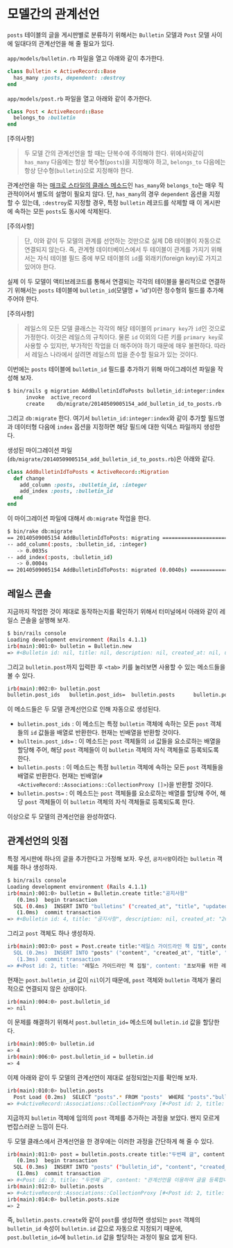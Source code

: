 # 모델간의 관계선언

`posts` 테이블의 글을 게시판별로 분류하기 위해서는 `Bulletin` 모델과 `Post` 모델 사이에 일대다의 관계선언을 해 줄 필요가 있다.

`app/models/bulletin.rb` 파일을 열고 아래와 같이 추가한다.

```ruby
class Bulletin < ActiveRecord::Base
  has_many :posts, dependent: :destroy
end
```

`app/models/post.rb` 파일을 열고 아래와 같이 추가한다.

```ruby
class Post < ActiveRecord::Base
  belongs_to :bulletin
end
```

[주의사항]

> 두 모델 간의 관계선언을 할 때는 단복수에 주의해야 한다. 위에서와같이 `has_many` 다음에는 항상 복수형(`posts`)을 지정해야 하고, `belongs_to` 다음에는 항상 단수형(`bulletin`)으로 지정해야 한다.

관계선언을 하는 [매크로 스타일의 클래스 메소드](http://stackoverflow.com/a/926655)인 `has_many`와 `belongs_to`는 매우 직관적이어서 별도의 설명이 필요치 않다. 단, `has_many`의 경우 `dependent` 옵션을 지정할 수 있는데, `:destroy`로 지정할 경우, 특정 `bulletin` 레코드를 삭제할 때 이 게시판에 속하는 모든 `posts`도 동시에 삭제된다.

[주의사항]

> 단, 이와 같이 두 모델의 관계를 선언하는 것만으로 실제 DB 테이블이 자동으로 연결되지 않는다. 즉, 관계형 데이터베이스에서 두 테이블이 관계를 가지기 위해서는 자식 테이블 필드 중에 부모 테이블의 `id`를 외래키(foreign key)로 가지고 있어야 한다.

실제 이 두 모델이 액티브레코드를 통해서 연결되는 각각의 테이블을 물리적으로 연결하기 위해서는 `posts` 테이블에 `bulletin_id`(모델명 + 'id')이란 정수형의 필드를 추가해 주어야 한다.

[주의사항]

> 레일스의 모든 모델 클래스는 각각의 해당 테이블의 `primary key`가 `id`인 것으로 가정한다. 이것은 레일스의 규칙이다. 물론 `id` 이외의 다른 키를 `primary key`로 사용할 수 있지만, 부가적인 작업을 더 해주어야 하기 때문에 매우 불편하다. 따라서 레일스 나라에서 살려면 레일스의 법을 준수할 필요가 있는 것이다.

이번에는 `posts` 테이블에 `bulletin_id` 필드를 추가하기 위해 마이그레이션 파일을 작성해 보자.

```bash
$ bin/rails g migration AddBulletinIdToPosts bulletin_id:integer:index bulletin_id:integer:index
      invoke  active_record
      create    db/migrate/20140509005154_add_bulletin_id_to_posts.rb
```

그리고 `db:migrate` 한다. 여기서 `bulletin_id:integer:index`와 같이 추가할 필드명과 데이터형 다음에 `index` 옵션을 지정하면 해당 필드에 대한 익덱스 파일까지 생성한다.

생성된 마이그레이션 파일(`db/migrate/20140509005154_add_bulletin_id_to_posts.rb`)은 아래와 같다.

```ruby
class AddBulletinIdToPosts < ActiveRecord::Migration
  def change
    add_column :posts, :bulletin_id, :integer
    add_index :posts, :bulletin_id
  end
end
```

이 마이그레이션 파일에 대해서 `db:migrate` 작업을 한다.

```bash
$ bin/rake db:migrate
== 20140509005154 AddBulletinIdToPosts: migrating =============================
-- add_column(:posts, :bulletin_id, :integer)
   -> 0.0035s
-- add_index(:posts, :bulletin_id)
   -> 0.0004s
== 20140509005154 AddBulletinIdToPosts: migrated (0.0040s) ====================
```

## 레일스 콘솔

지금까지 작업한 것이 제대로 동작하는지를 확인하기 위해서 터미널에서 아래와 같이 레일스 콘솔을 실행해 보자.

```bash
$ bin/rails console
Loading development environment (Rails 4.1.1)
irb(main):001:0> bulletin = Bulletin.new
=> #<Bulletin id: nil, title: nil, description: nil, created_at: nil, updated_at: nil>
```

그리고 `bulletin.post`까지 입력한 후 `<tab>` 키를 눌러보면 사용할 수 있는 메소드들을 볼 수 있다.

```bash
irb(main):002:0> bulletin.post
bulletin.post_ids   bulletin.post_ids=  bulletin.posts      bulletin.posts=
```

이 메소드들은 두 모델 관계선언으로 인해 자동으로 생성된다.

* `bulletin.post_ids` : 이 메소드는 특정 `bulletin` 객체에 속하는 모든 `post` 객체들의 `id` 값들을 배열로 반환한다. 현재는 빈배열을 반환할 것이다.
* `bulltein.post_ids=` : 이 메소드는 `post` 객체들의 `id` 값들을 요소로하는 배열을 할당해 주어, 해당 `post` 객체들이 이 `bulletin` 객체의 자식 객체들로 등록되도록 한다.
* `bulletin.posts` : 이 메소드는 특정 `bulletin` 객체에 속하는 모든 `post` 객체들을 배열로 반환한다. 현재는 빈배열(`#<ActiveRecord::Associations::CollectionProxy []>`)을 반환할 것이다.
* `bulletin.posts=` : 이 메소드는 `post` 객체들를 요소로하는 배열를 할당해 주어, 해당 `post` 객체들이 이 `bulletin` 객체의 자식 객체들로 등록되도록 한다.

이상으로 두 모델의 관계선언을 완성하였다.

## 관계선언의 잇점

특정 게시판에 하나의 글을 추가한다고 가정해 보자. 우선,  `공지사항`이라는 `bulletin` 객체를 하나 생성하자.

```bash
$ bin/rails console
Loading development environment (Rails 4.1.1)
irb(main):001:0> bulletin = Bulletin.create title:"공지사항"
   (0.1ms)  begin transaction
  SQL (0.4ms)  INSERT INTO "bulletins" ("created_at", "title", "updated_at") VALUES (?, ?, ?)  [["created_at", "2014-05-04 09:05:25.688974"], ["title", "공지사항"], ["updated_at", "2014-05-04 09:05:25.688974"]]
   (1.0ms)  commit transaction
=> #<Bulletin id: 4, title: "공지사항", description: nil, created_at: "2014-05-04 09:05:25", updated_at: "2014-05-04 09:05:25">
```

그리고 `post` 객체도 하나 생성하자.

```bash
irb(main):003:0> post = Post.create title:"레일스 가이드라인 책 집필", content:"초보자를 위한 레일스   (0.0ms)  begin transaction
  SQL (0.2ms)  INSERT INTO "posts" ("content", "created_at", "title", "updated_at") VALUES (?, ?, ?, ?)  [["content", "초보자를 위한 레일스 가이드라인"], ["created_at", "2014-05-04 09:06:54.879852"], ["title", "레일스 가이드라인 책 집필"], ["updated_at", "2014-05-04 09:06:54.879852"]]
   (1.3ms)  commit transaction
=> #<Post id: 2, title: "레일스 가이드라인 책 집필", content: "초보자를 위한 레일스 가이드라인", created_at: "2014-05-04 09:06:54", updated_at: "2014-05-04 09:06:54", bulletin_id: nil>
```

현재는 `post.bulletin_id` 값이 `nil`이기 때문에,
`post` 객체와 `bulletin` 객체가 물리적으로 연결되지 않은 상태이다.

```bash
irb(main):004:0> post.bulletin_id
=> nil
```

이 문제를 해결하기 위해서 `post.bulletin_id=` 메소드에 `bulletin.id` 값을 할당한다.

```bash
irb(main):005:0> bulletin.id
=> 4
irb(main):006:0> post.bulletin_id = bulletin.id
=> 4
```

이제 아래와 같이 두 모델의 관계선언이 제대로 설정되었는지를 확인해 보자.

```bash
irb(main):010:0> bulletin.posts
  Post Load (0.2ms)  SELECT "posts".* FROM "posts"  WHERE "posts"."bulletin_id" = ?  [["bulletin_id", 4]]
=> #<ActiveRecord::Associations::CollectionProxy [#<Post id: 2, title: "레일스 가이드라인 책 집필", content: "초보자를 위한 레일스 가이드라인", created_at: "2014-05-04 09:06:54", updated_at: "2014-05-04 09:08:18", bulletin_id: 4>]>
```

지금까지 `bulletin` 객체에 임의의 `post` 객체를 추가하는 과정을 보았다. 왠지 모르게 번잡스러운 느낌이 든다.

두 모델 클래스에서 관계선언을 한 경우에는 이러한 과정을 간단하게 해 줄 수 있다.

```bash
irb(main):011:0> post = bulletin.posts.create title:"두번째 글", content: "관계선언을 이용하여 글을 등록합니다"
   (0.1ms)  begin transaction
  SQL (0.3ms)  INSERT INTO "posts" ("bulletin_id", "content", "created_at", "title", "updated_at") VALUES (?, ?, ?, ?, ?)  [["bulletin_id", 4], ["content", "관계선언을 이용하여 글을 등록합니다"], ["created_at", "2014-05-04 09:20:18.328327"], ["title", "두번째 글"], ["updated_at", "2014-05-04 09:20:18.328327"]]
   (1.0ms)  commit transaction
=> #<Post id: 3, title: "두번째 글", content: "관계선언을 이용하여 글을 등록합니다", created_at: "2014-05-04 09:20:18", updated_at: "2014-05-04 09:20:18", bulletin_id: 4>
irb(main):012:0> bulletin.posts
=> #<ActiveRecord::Associations::CollectionProxy [#<Post id: 2, title: "레일스 가이드라인 책 집필", content: "초보자를 위한 레일스 가이드라인", created_at: "2014-05-04 09:06:54", updated_at: "2014-05-04 09:08:18", bulletin_id: 4>, #<Post id: 3, title: "두번째 글", content: "관계선언을 이용하여 글을 등록합니다", created_at: "2014-05-04 09:20:18", updated_at: "2014-05-04 09:20:18", bulletin_id: 4>]>
irb(main):014:0> bulletin.posts.size
=> 2
```

즉, `bulletin.posts.create`와 같이 `post`를 생성하면 생성되는 `post` 객체의 `bulletin_id` 속성이 `bulletin.id` 값으로 자동으로 지정되기 때문에, `post.bulletin_id=`에 `bulletin.id` 값을 할당하는 과정이 필요 없게 된다.
